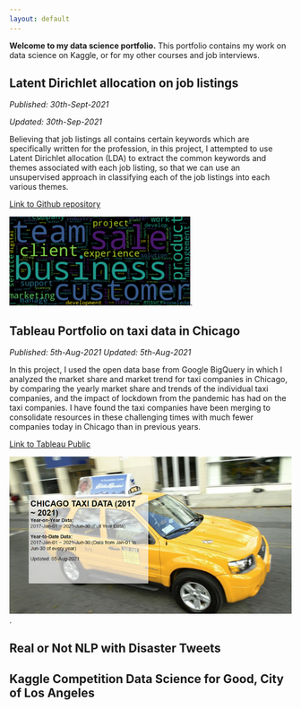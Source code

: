 ```yaml
---
layout: default
---
```

**Welcome to my data science portfolio.**
This portfolio contains my work on data science on Kaggle, or for my other courses and job interviews.

## Latent Dirichlet allocation on job listings

_Published: 30th-Sept-2021_

_Updated: 30th-Sep-2021_

Believing that job listings all contains certain keywords which are specifically written for the profession, in this project, I attempted to use Latent Dirichlet allocation (LDA) to extract the common keywords and themes associated with each job listing, so that we can use an unsupervised approach in classifying each of the job listings into each various themes.


[Link to Github repository](https://github.com/bengcheo/NLP-Work/blob/main/Topic_Modelling_on_Job_Adverts.ipynb)

![Branching](./assets/img/wordcloud.png).

## Tableau Portfolio on taxi data in Chicago

_Published: 5th-Aug-2021_
_Updated: 5th-Aug-2021_

In this project, I used the open data base from Google BigQuery in which I analyzed the market share and market trend for taxi companies in Chicago, by comparing the yearly market share and trends of the individual taxi companies, and the impact of lockdown from the pandemic has had on the taxi companies. I have found the taxi companies have been merging to consolidate resources in these challenging times with much fewer companies today in Chicago than in previous years.

[Link to Tableau Public](https://public.tableau.com/app/profile/sebastian5987/viz/chicago_taxi_16276463455580/Story1?publish=yes)

![Branching](./assets/img/chicago.png).

## Real or Not NLP with Disaster Tweets

## Kaggle Competition Data Science for Good, City of Los Angeles


